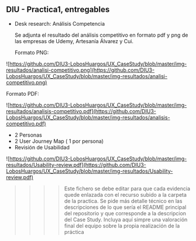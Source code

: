 ## DIU - Practica1, entregables


- Desk research: Análisis Competencia

  Se adjunta el resultado del análisis competitivo en formato pdf y png de las empresas de Udemy, Artesanía Álvarez y Cui.

  Formato PNG:

![https://github.com/DIU3-LobosHuargos/UX_CaseStudy/blob/master/img-resultados/analisi-competitivo.png](https://github.com/DIU3-LobosHuargos/UX_CaseStudy/blob/master/img-resultados/analisi-competitivo.png)
    
  Formato PDF:

![https://github.com/DIU3-LobosHuargos/UX_CaseStudy/blob/master/img-resultados/analisis-competitivo.pdf](https://github.com/DIU3-LobosHuargos/UX_CaseStudy/blob/master/img-resultados/analisis-competitivo.pdf)
  
- 2 Personas 
- 2 User Journey Map  ( 1 por persona)
- Revisión de Usabilidad

![https://github.com/DIU3-LobosHuargos/UX_CaseStudy/blob/master/img-resultados/Usability-review.pdf](https://github.com/DIU3-LobosHuargos/UX_CaseStudy/blob/master/img-resultados/Usability-review.pdf)


>>>> Este fichero se debe editar para que cada evidencia quede enlazada con el recurso subido a la carpeta de la practica. Se pide más detalle técnico en las descripciones de lo que sería el README principal del repositorio y que corresponde a la descripcion del Case Study.
>>>> Incluya aquí simpre una valoración final del equipo sobre la propia realización de la práctica
